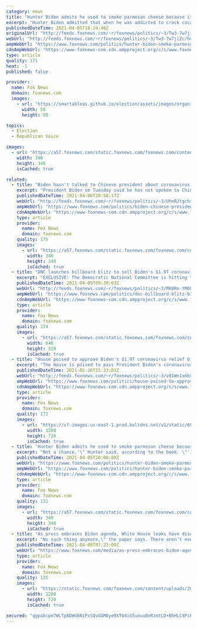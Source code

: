 ```yaml
---
category: news
title: "Hunter Biden admits he used to smoke parmesan cheese because it resembled crack"
excerpt: "Hunter Biden admitted that when he was addicted to crack cocaine, he smoked parmesan cheese because it resembled the drug."
publishedDateTime: 2021-04-05T18:24:46Z
originalUrl: "http://feeds.foxnews.com/~r/foxnews/politics/~3/Tw3-7w7jiZc/hunter-biden-smoke-parmesan-cheese-resembled-crack"
webUrl: "http://feeds.foxnews.com/~r/foxnews/politics/~3/Tw3-7w7jiZc/hunter-biden-smoke-parmesan-cheese-resembled-crack"
ampWebUrl: "https://www.foxnews.com/politics/hunter-biden-smoke-parmesan-cheese-resembled-crack.amp"
cdnAmpWebUrl: "https://www-foxnews-com.cdn.ampproject.org/c/s/www.foxnews.com/politics/hunter-biden-smoke-parmesan-cheese-resembled-crack.amp"
type: article
quality: 171
heat: -1
published: false

provider:
  name: Fox News
  domain: foxnews.com
  images:
    - url: "https://smartableai.github.io/election/assets/images/organizations/foxnews.com-50x50.jpg"
      width: 50
      height: 50

topics:
  - Election
  - Republican Voice

images:
  - url: "https://a57.foxnews.com/static.foxnews.com/foxnews.com/content/uploads/2021/03/340/340/RonnBlitzerHeadshot.jpg?ve=1&tl=1"
    width: 340
    height: 340
    isCached: true

related:
  - title: "Biden hasn't talked to Chinese president about coronavirus origins"
    excerpt: "President Biden on Tuesday said he has not spoken to Chinese President Xi Jinping about the origins of COVID-19."
    publishedDateTime: 2021-04-06T20:58:17Z
    webUrl: "http://feeds.foxnews.com/~r/foxnews/politics/~3/UhnRJtgchao/biden-chinese-president-xi-jinping-coronavirus-origins"
    ampWebUrl: "https://www.foxnews.com/politics/biden-chinese-president-xi-jinping-coronavirus-origins.amp"
    cdnAmpWebUrl: "https://www-foxnews-com.cdn.ampproject.org/c/s/www.foxnews.com/politics/biden-chinese-president-xi-jinping-coronavirus-origins.amp"
    type: article
    provider:
      name: Fox News
      domain: foxnews.com
    quality: 175
    images:
      - url: "https://a57.foxnews.com/static.foxnews.com/foxnews.com/content/uploads/2020/10/340/340/brooke-singman-headshot.jpg?ve=1&tl=1"
        width: 340
        height: 340
        isCached: true
  - title: "DNC launches billboard blitz to sell Biden's $1.9T coronavirus relief law"
    excerpt: "EXCLUSIVE: The Democratic National Committee is hitting the road in its latest campaign to tout President Biden's $1.9 trillion coronavirus relief plan and call out Republicans who voted against it."
    publishedDateTime: 2021-04-05T09:30:03Z
    webUrl: "http://feeds.foxnews.com/~r/foxnews/politics/~3/Mk8Rn-YM6h8/dnc-billboard-blitz-biden-coronavirus-relief-law"
    ampWebUrl: "https://www.foxnews.com/politics/dnc-billboard-blitz-biden-coronavirus-relief-law.amp"
    cdnAmpWebUrl: "https://www-foxnews-com.cdn.ampproject.org/c/s/www.foxnews.com/politics/dnc-billboard-blitz-biden-coronavirus-relief-law.amp"
    type: article
    provider:
      name: Fox News
      domain: foxnews.com
    quality: 174
    images:
      - url: "https://a57.foxnews.com/static.foxnews.com/foxnews.com/content/uploads/2021/04/640/320/Democratic-National-Committee.2.jpg?ve=1&tl=1"
        width: 640
        height: 320
        isCached: true
  - title: "House poised to approve Biden's $1.9T coronavirus relief bill in Friday vote"
    excerpt: "The House is poised to pass President Biden's coronavirus relief package on a party-line vote Friday and send the $1.9 trillion measure to the Senate as Congress races to provide a fresh round of aid to Americans still reeling from the pandemic."
    publishedDateTime: 2021-02-26T15:33:03Z
    webUrl: "http://feeds.foxnews.com/~r/foxnews/politics/~3/v81Wn1x6bxY/house-poised-to-approve-bidens-1-9t-coronavirus-relief-bill-in-friday-vote"
    ampWebUrl: "https://www.foxnews.com/politics/house-poised-to-approve-bidens-1-9t-coronavirus-relief-bill-in-friday-vote.amp"
    cdnAmpWebUrl: "https://www-foxnews-com.cdn.ampproject.org/c/s/www.foxnews.com/politics/house-poised-to-approve-bidens-1-9t-coronavirus-relief-bill-in-friday-vote.amp"
    type: article
    provider:
      name: Fox News
      domain: foxnews.com
    quality: 172
    images:
      - url: "https://cf-images.us-east-1.prod.boltdns.net/v1/static/694940094001/5849ecf7-8c15-4fea-95f3-4c24ca446e85/0511ed69-9218-4c93-9e69-1929be5c050c/1280x720/match/image.jpg"
        width: 1280
        height: 720
        isCached: true
  - title: "Hunter Biden admits he used to smoke parmesan cheese because it resembled crack"
    excerpt: "Not a chance,'\" Hunter said, according to the book. \"'I don't know what else to do,'\" Joe Biden, then on the verge of announcing his candidacy for president, said, according to his son. \"'I'm so scared. Tell me what to do.\" \"'Not f----- this,'\" Hunter ..."
    publishedDateTime: 2021-04-05T20:08:00Z
    webUrl: "https://www.foxnews.com/politics/hunter-biden-smoke-parmesan-cheese-resembled-crack"
    ampWebUrl: "https://www.foxnews.com/politics/hunter-biden-smoke-parmesan-cheese-resembled-crack.amp"
    cdnAmpWebUrl: "https://www-foxnews-com.cdn.ampproject.org/c/s/www.foxnews.com/politics/hunter-biden-smoke-parmesan-cheese-resembled-crack.amp"
    type: article
    provider:
      name: Fox News
      domain: foxnews.com
    quality: 131
    images:
      - url: "https://a57.foxnews.com/static.foxnews.com/foxnews.com/content/uploads/2021/03/340/340/RonnBlitzerHeadshot.jpg?ve=1&tl=1"
        width: 340
        height: 340
        isCached: true
  - title: "As press embraces Biden agenda, White House leaks have disappeared"
    excerpt: "No such thing anymore,\" the paper says. There aren’t even authorized, self-serving leaks in the mold of \"Joe Biden slammed his fist on the desk and said ‘We’ve got to get this done, failure is not an option.’\" The Trump White House was the leakiest ..."
    publishedDateTime: 2021-04-08T07:23:00Z
    webUrl: "https://www.foxnews.com/media/as-press-embraces-biden-agenda-white-house-leaks-have-disappeared"
    type: article
    provider:
      name: Fox News
      domain: foxnews.com
    quality: 115
    images:
      - url: "https://static.foxnews.com/foxnews.com/content/uploads/2021/03/Psaki-318-3.jpg"
        width: 1280
        height: 720
        isCached: true

secured: "qgpabcpm7WLTp6DWG6NiPsSQvGGM8ye0XTU4iGSuxuuBnRzmtLD+BhHLCdPiRRG4YDZyMcsk+AQ0T3RAkWjDSxtVAT037x5C0UxxXXVviRu20tJN77mQBMZuKHuCBmGzZg+hC7b2GcX6V/Dh9UX5ABrApuQzreZSObfIMFIQEY+xu7JLOPB2hcWWfvdv47ReiOvXoYNKBloM4GA6ATpvcMxP8fmbpi98U3XuePBV4IcajAOSPkplTg7PkNA2a5RJ9mp1DQUHsHNe9hqtFelwP6IdOXaJ7BerdQ1NoAJQJBoL8jyuDlOJvvWnF3NrF41lYvNuccjYK2Ie3o68+hsKsHawMRGm/wj3TqXe+1txN5E=;B3mIcqY6E0Avs3aVEdpRtQ=="
---
```


